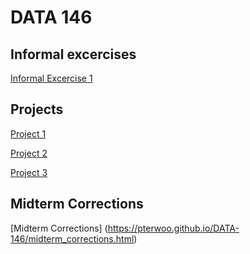 # DATA 146 

## Informal excercises
[Informal Excercise 1](https://pterwoo.github.io/DATA-146/informal_excercise1.html)

## Projects
[Project 1](https://pterwoo.github.io/DATA-146/project1.html)

[Project 2](https://pterwoo.github.io/DATA-146/project2.html)

[Project 3](https://pterwoo.github.io/DATA-146/project3.html)

## Midterm Corrections
[Midterm Corrections] (https://pterwoo.github.io/DATA-146/midterm_corrections.html)
